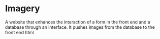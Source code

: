 # Imagery
A website that enhances the interaction of a form in the front end and a database through an interface. It pushes images from the database to the front end html
